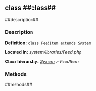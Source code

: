 class ##class## 
--------------

##description## 


### Description ###

**Definition:** `class FeedItem extends System`

**Located in:** *system/libraries/Feed.php*

**Class hierarchy:** *[System](System.md) > FeedItem*


### Methods ###

##mehods##
